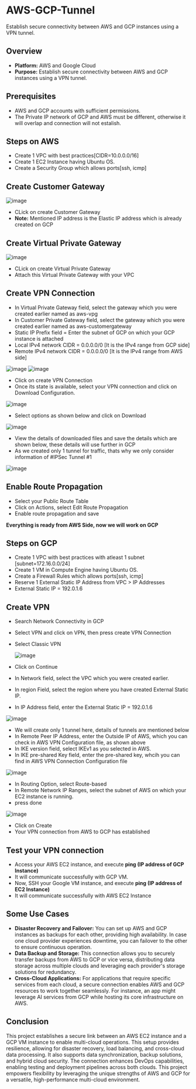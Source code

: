 # AWS-GCP-Tunnel
Establish secure connectivity between AWS and GCP instances using a VPN tunnel.

## Overview
- **Platform:** AWS and Google Cloud
- **Purpose:** Establish secure connectivity between AWS and GCP instances using a VPN tunnel.

## Prerequisites
- AWS and GCP accounts with sufficient permissions.
- The Private IP network of GCP and AWS must be different, otherwise it will overlap and connection will not estalish.

## Steps on AWS

- Create 1 VPC with best practices[CIDR=10.0.0.0/16]
- Create 1 EC2 Instance having Ubuntu OS.
- Create a Security Group which allows ports[ssh, icmp]

## Create Customer Gateway

![image](https://github.com/user-attachments/assets/e7503c57-8d52-40c7-a8c0-8ef779ec2bb6)

- CLick on create Customer Gateway
- **Note:** Mentioned IP address is the Elastic IP address which is already created on GCP

## Create Virtual Private Gateway

![image](https://github.com/user-attachments/assets/14e9d01b-b66d-46b3-bff3-f6a1fa53c2c3)

- CLick on create Virtual Private Gateway
- Attach this Virtual Private Gateway with your VPC

## Create VPN Connection
- In Virtual Private Gateway field, select the gateway which you were created earlier named as aws-vpg
- In Customer Private Gateway field, select the gateway which you were created earlier named as aws-customergateway
- Static IP Prefix field = Enter the subnet of GCP on which your GCP instance is attached
- Local IPv4 network CIDR = 0.0.0.0/0 [It is the IPv4 range from GCP side]
- Remote IPv4 network CIDR = 0.0.0.0/0 [It is the IPv4 range from AWS side]

![image](https://github.com/user-attachments/assets/27f4ac58-37dd-4ada-a6a0-dddadf3c88eb)
![image](https://github.com/user-attachments/assets/9d44ce6b-5c7f-41e1-be1b-9187d9f00cc0)

- Click on create VPN Connection
- Once its state is available, select your VPN connection and click on Download Configuration.

![image](https://github.com/user-attachments/assets/8b865515-a8ed-4ad1-a9b4-6936ea5674f9)

- Select options as shown below and click on Download

![image](https://github.com/user-attachments/assets/4a627088-0e95-439d-bec3-6ed20132c550)

- View the details of downloaded files and save the details which are shown below, these details will use further in GCP
- As we created only 1 tunnel for traffic, thats why we only consider information of #IPSec Tunnel #1

![image](https://github.com/user-attachments/assets/4e90e5a3-a6c4-47aa-b3b8-a2aed6295e91)

## Enable Route Propagation
- Select your Public Route Table
- Click on Actions, select Edit Route Propagation
- Enable route propagation and save

**Everything is ready from AWS Side, now we will work on GCP**


## Steps on GCP
- Create 1 VPC with best practices with atleast 1 subnet [subnet=172.16.0.0/24]
- Create 1 VM in Compute Engine having Ubuntu OS.
- Create a Firewall Rules which allows ports[ssh, icmp]
- Reserve 1 External Static IP Address from VPC > IP Addresses
- External Static IP = 192.0.1.6

## Create VPN 
- Search Network Connectivity in GCP
- Select VPN and click on VPN, then press create VPN Connection
- Select Classic VPN

  ![image](https://github.com/user-attachments/assets/e6c5a225-c13f-4da6-834f-054e6af34a26)

- Click on Continue
- In Network field, select the VPC which you were created earlier.
- In region Field, select the region where you have created External Static IP.
- In IP Address field, enter the External Static IP = 192.0.1.6

 ![image](https://github.com/user-attachments/assets/1848c65e-cdc1-4f5a-acd5-0984289a5a1b)

- We will create only 1 tunnel here, details of tunnels are mentioned below
- In Remote Peer IP Address, enter the Outside IP of AWS, which you can check in AWS VPN Configuration file, as shown above
- In IKE version field, select IKEv1 as you selected in AWS.
- In IKE pre-shared Key field, enter the pre-shared key, whcih you can find in AWS VPN Connection Configuration file

![image](https://github.com/user-attachments/assets/afe39f5e-007a-4615-a7ae-c6b090ed3c74)

- In Routing Option, select Route-based
- In Remote Network IP Ranges, select the subnet of AWS on which your EC2 instance is running.
- press done

![image](https://github.com/user-attachments/assets/1da0d06c-feca-4316-ab9b-18b831bc4d14)

- Click on Create
- Your VPN connection from AWS to GCP has established

## Test your VPN connection

- Access your AWS EC2 instance, and execute **ping (IP address of GCP Instance)**
- It will communicate successfully with GCP VM.
- Now, SSH your Google VM instance, and execute **ping (IP address of EC2 Instance)**
- It will communicate successfully with AWS EC2 Instance

## Some Use Cases

- **Disaster Recovery and Failover:** You can set up AWS and GCP instances as backups for each other, providing high availability. In case one cloud provider experiences downtime, you can failover to the other to ensure continuous operation.
- **Data Backup and Storage:** This connection allows you to securely transfer backups from AWS to GCP or vice versa, distributing data storage across multiple clouds and leveraging each provider's storage solutions for redundancy.
- **Cross-Cloud Applications:** For applications that require specific services from each cloud, a secure connection enables AWS and GCP resources to work together seamlessly. For instance, an app might leverage AI services from GCP while hosting its core infrastructure on AWS.


## Conclusion
This project establishes a secure link between an AWS EC2 instance and a GCP VM instance to enable multi-cloud operations. This setup provides resilience, allowing for disaster recovery, load balancing, and cross-cloud data processing. It also supports data synchronization, backup solutions, and hybrid cloud security. The connection enhances DevOps capabilities, enabling testing and deployment pipelines across both clouds. This project empowers flexibility by leveraging the unique strengths of AWS and GCP for a versatile, high-performance multi-cloud environment.

